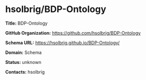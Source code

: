 # hsolbrig/BDP-Ontology

**Title:** BDP-Ontology



**GitHub Organization:** https://github.com/hsolbrig/BDP-Ontology

**Schema URL:** https://hsolbrig.github.io/BDP-Ontology/



**Domain:** Schema

**Status:** unknown



**Contacts:** hsolbrig